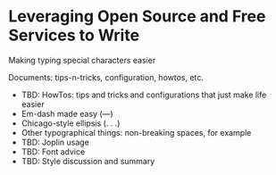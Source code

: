 # Leveraging Open Source and Free Services to Write

Making typing special characters easier

Documents: tips-n-tricks, configuration, howtos, etc.
  - TBD: HowTos: tips and tricks and configurations that just make life easier
  - Em-dash made easy (—)
  - Chicago-style ellipsis (. . .)
  - Other typographical things: non-breaking spaces, for example
  - TBD: Joplin usage
  - TBD: Font advice
  - TBD: Style discussion and summary
